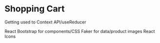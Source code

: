 # Shopping Cart

Getting used to Context API/useReducer

React Bootstrap for components/CSS
Faker for data/product images
React Icons